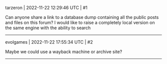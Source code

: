 tarzeron | 2022-11-22 12:29:46 UTC | #1

Can anyone share a link to a database dump containing all the public posts and files on this forum? I would like to raise a completely local version on the same engine with the ability to search

-------------------------

evolgames | 2022-11-22 17:55:34 UTC | #2

Maybe we could use a wayback machine or archive site?

-------------------------

